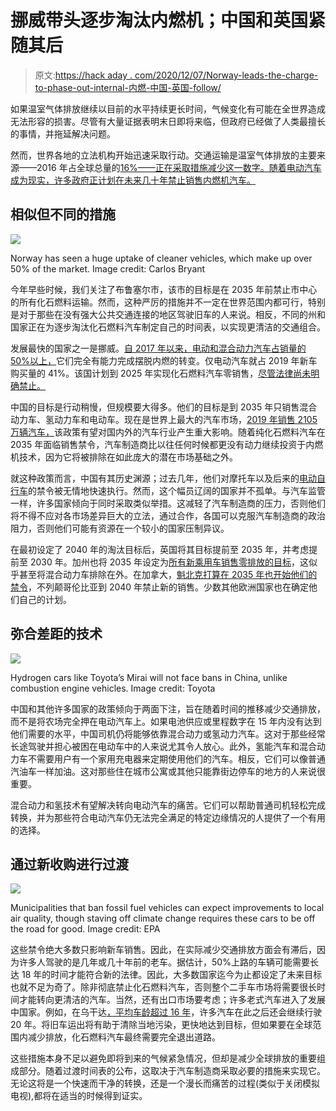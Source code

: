# 挪威带头逐步淘汰内燃机；中国和英国紧随其后

> 原文:[https://hack aday . com/2020/12/07/Norway-leads-the-charge-to-phase-out-internal-内燃-中国-英国-follow/](https://hackaday.com/2020/12/07/norway-leads-the-charge-to-phase-out-internal-combustion-china-and-the-uk-to-follow/)

如果温室气体排放继续以目前的水平持续更长时间，气候变化有可能在全世界造成无法形容的损害。尽管有大量证据表明末日即将来临，但政府已经做了人类最擅长的事情，并拖延解决问题。

然而，世界各地的立法机构开始迅速采取行动。交通运输是温室气体排放的主要来源——2016 年占全球总量的[16%——正在采取措施减少这一数字。随着电动汽车成为现实，许多政府正计划在未来几十年禁止销售内燃机汽车。](https://ourworldindata.org/emissions-by-sector)

## 相似但不同的措施

![](../Images/ca5070ec6d72bc6b897438f51e147ab6.png)

Norway has seen a huge uptake of cleaner vehicles, which make up over 50% of the market. Image credit: Carlos Bryant

今年早些时候，我们关注了布鲁塞尔市，该市的目标是在 2035 年前禁止市中心的所有化石燃料运输。然而，这种严厉的措施并不一定在世界范围内都可行，特别是对于那些在没有强大公共交通连接的地区驾驶旧车的人来说。相反，不同的州和国家正在为逐步淘汰化石燃料汽车制定自己的时间表，以实现更清洁的交通组合。

发展最快的国家之一是挪威。[自 2017 年以来，电动和混合动力汽车占销量的 50%以上，](https://www.reuters.com/article/us-environment-norway-autos/norway-powers-ahead-over-half-new-car-sales-now-electric-or-hybrid-idUSKBN1ES0WC)它们完全有能力完成摆脱内燃的转变。仅电动汽车就占 2019 年新车购买量的 41%。该国计划到 2025 年实现化石燃料汽车零销售，[尽管法律尚未明确禁止。](https://www.manufacturingglobal.com/lean-manufacturing/petrol-car-sales-be-banned-norway-2025)

中国的目标是行动稍慢，但规模要大得多。他们的目标是到 2035 年只销售混合动力车、氢动力车和电动车。现在是世界上最大的汽车市场，[2019 年销售 2105 万辆汽车，](https://www.statista.com/statistics/269872/largest-automobile-markets-worldwide-based-on-new-car-registrations/#:~:text=China%20is%20the%20largest%20automobile,drop%20of%20around%20nine%20percent.)该政策有望对国内外的汽车行业产生重大影响。随着纯化石燃料汽车在 2035 年面临销售禁令，汽车制造商比以往任何时候都更没有动力继续投资于内燃机技术，因为它将被排除在如此庞大的潜在市场基础之外。

就这种政策而言，中国有其历史渊源；过去几年，他们对摩托车以及后来的[电动自行车](https://www.forbes.com/sites/wadeshepard/2016/05/18/as-china-chokes-on-smog-the-biggest-adoption-of-green-transportation-in-history-is-being-banned/?sh=756e4d98141b)的禁令被无情地快速执行。然而，这个幅员辽阔的国家并不孤单。与汽车监管一样，许多国家倾向于同时采取类似举措。这减轻了汽车制造商的压力，否则他们将不得不应对各市场差异巨大的立法，通过合作，各国可以克服汽车制造商的政治阻力，否则他们可能有资源在一个较小的国家压制异议。

在最初设定了 2040 年的淘汰目标后，英国将其目标提前至 2035 年，并考虑提前至 2030 年。加州也将 2035 年设定为[所有新乘用车销售零排放的目标](https://www.nytimes.com/2020/09/23/climate/california-ban-gas-cars.html)，这似乎甚至将混合动力车排除在外。在加拿大，[魁北克打算在 2035 年也开始他们的禁令](https://www.cbc.ca/news/canada/montreal/gas-vehicles-ban-electric-quebec-1.5802374)，不列颠哥伦比亚到 2040 年禁止新的销售。少数其他欧洲国家也在确定他们自己的计划。

## 弥合差距的技术

![](../Images/80e19a6e5d9ef707a28d5513db28cd00.png)

Hydrogen cars like Toyota’s Mirai will not face bans in China, unlike combustion engine vehicles. Image credit: Toyota

中国和其他许多国家的政策倾向于两面下注，旨在随着时间的推移减少交通排放，而不是将农场完全押在电动汽车上。如果电池供应或里程数字在 15 年内没有达到他们需要的水平，中国司机仍将能够依靠混合动力或氢动力汽车。这对于那些经常长途驾驶并担心被困在电动车中的人来说尤其令人放心。此外，氢能汽车和混合动力车不需要用户有一个家用充电器来定期使用他们的汽车。相反，它们可以像普通汽油车一样加油。这对那些住在城市公寓或其他只能靠街边停车的地方的人来说很重要。

混合动力和氢技术有望解决转向电动汽车的痛苦。它们可以帮助普通司机轻松完成转换，并为那些符合电动汽车仍无法完全满足的特定边缘情况的人提供了一个有用的选择。

## 通过新收购进行过渡

![](../Images/10cf2eae34079b5c3c73c9934cb0c196.png)

Municipalities that ban fossil fuel vehicles can expect improvements to local air quality, though staving off climate change requires these cars to be off the road for good. Image credit: EPA

这些禁令绝大多数只影响新车销售。因此，在实际减少交通排放方面会有滞后，因为许多人驾驶的是几年或几十年前的老车。据估计，50%上路的车辆可能需要长达 18 年的时间才能符合新的法律。因此，大多数国家迄今为止都设定了未来目标也就不足为奇了。除非彻底禁止化石燃料汽车，否则整个二手车市场将需要很长时间才能转向更清洁的汽车。当然，还有出口市场要考虑；许多老式汽车进入了发展中国家。例如，在乌干达[，平均车龄超过 16 年](https://www.devex.com/news/geneva-meeting-on-used-cars-exporting-pollution-to-developing-countries-89976)，许多汽车在此之后还会继续行驶 20 年。将旧车运出将有助于清除当地污染，更快地达到目标，但如果要在全球范围内减少排放，化石燃料汽车最终需要完全退出道路。

这些措施本身不足以避免即将到来的气候紧急情况，但却是减少全球排放的重要组成部分。随着过渡时间表的公布，这取决于汽车制造商采取必要的措施来实现它。无论这将是一个快速而干净的转换，还是一个漫长而痛苦的过程(类似于关闭模拟电视),都将在适当的时候得到证实。